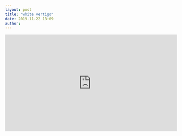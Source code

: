 ```yaml
---
layout: post
title: "white vertigo"
date: 2019-11-22 13:09
author:
---
```


<iframe width="560" height="315" src="https://www.youtube.com/embed/9A7IgZ-WDTI" frameborder="0" allow="accelerometer; autoplay; encrypted-media; gyroscope; picture-in-picture" allowfullscreen></iframe>
